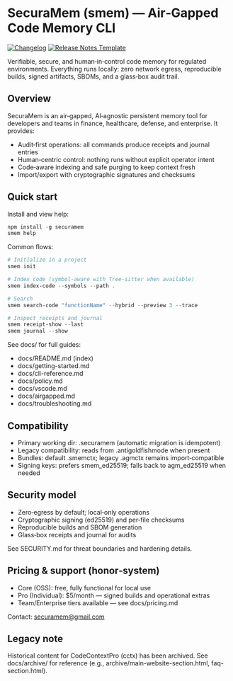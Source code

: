 # SecuraMem (smem) — Air‑Gapped Code Memory CLI

[![Changelog](https://img.shields.io/badge/Changelog-CHANGELOG.md-blue)](CHANGELOG.md)
[![Release Notes Template](https://img.shields.io/badge/Release%20Notes-TEMPLATE-blueviolet)](.github/RELEASE_TEMPLATE.md)

Verifiable, secure, and human‑in‑control code memory for regulated environments. Everything runs locally: zero network egress, reproducible builds, signed artifacts, SBOMs, and a glass‑box audit trail.

## Overview

SecuraMem is an air‑gapped, AI‑agnostic persistent memory tool for developers and teams in finance, healthcare, defense, and enterprise. It provides:

- Audit‑first operations: all commands produce receipts and journal entries
- Human‑centric control: nothing runs without explicit operator intent
- Code‑aware indexing and safe purging to keep context fresh
- Import/export with cryptographic signatures and checksums

## Quick start

Install and view help:

```powershell
npm install -g securamem
smem help
```

Common flows:

```powershell
# Initialize in a project
smem init

# Index code (symbol-aware with Tree-sitter when available)
smem index-code --symbols --path .

# Search
smem search-code "functionName" --hybrid --preview 3 --trace

# Inspect receipts and journal
smem receipt-show --last
smem journal --show
```

See docs/ for full guides:
- docs/README.md (index)
- docs/getting-started.md
- docs/cli-reference.md
- docs/policy.md
- docs/vscode.md
- docs/airgapped.md
- docs/troubleshooting.md

## Compatibility

- Primary working dir: .securamem (automatic migration is idempotent)
- Legacy compatibility: reads from .antigoldfishmode when present
- Bundles: default .smemctx; legacy .agmctx remains import‑compatible
- Signing keys: prefers smem_ed25519; falls back to agm_ed25519 when needed

## Security model

- Zero‑egress by default; local‑only operations
- Cryptographic signing (ed25519) and per‑file checksums
- Reproducible builds and SBOM generation
- Glass‑box receipts and journal for audits

See SECURITY.md for threat boundaries and hardening details.

## Pricing & support (honor‑system)

- Core (OSS): free, fully functional for local use
- Pro (Individual): $5/month — signed builds and operational extras
- Team/Enterprise tiers available — see docs/pricing.md

Contact: securamem@gmail.com

## Legacy note

Historical content for CodeContextPro (cctx) has been archived. See docs/archive/ for reference (e.g., archive/main-website-section.html, faq-section.html).

<!-- delta test mutation -->

<!-- delta test mutation -->

<!-- delta test mutation -->

<!-- delta test mutation -->

<!-- delta test mutation -->

<!-- delta test mutation -->

<!-- delta test mutation -->

<!-- delta test mutation -->

<!-- delta test mutation -->

<!-- delta test mutation -->

<!-- delta test mutation -->

<!-- delta test mutation -->

<!-- delta test mutation -->

<!-- delta test mutation -->

<!-- delta test mutation -->

<!-- delta test mutation -->

<!-- delta test mutation -->

<!-- delta test mutation -->

<!-- delta test mutation -->

<!-- delta test mutation -->

<!-- delta test mutation -->

<!-- delta test mutation -->

<!-- delta test mutation -->

<!-- delta test mutation -->

<!-- delta test mutation -->

<!-- delta test mutation -->

<!-- delta test mutation -->

<!-- delta test mutation -->

<!-- delta test mutation -->

<!-- delta test mutation -->

<!-- delta test mutation -->

<!-- delta test mutation -->

<!-- delta test mutation -->

<!-- delta test mutation -->

<!-- delta test mutation -->

<!-- delta test mutation -->

<!-- delta test mutation -->

<!-- delta test mutation -->

<!-- delta test mutation -->

<!-- delta test mutation -->

<!-- delta test mutation -->

<!-- delta test mutation -->

<!-- delta test mutation -->

<!-- delta test mutation -->

<!-- delta test mutation -->

<!-- delta test mutation -->

<!-- delta test mutation -->
